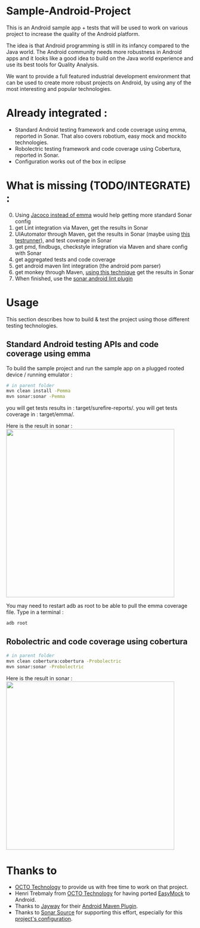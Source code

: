 # Sample-Android-Project


This is an Android sample app + tests that will be used to work on various project to increase the quality of the Android platform.

The idea is that Android programming is still in its infancy compared to the Java world. 
The Android community needs more robustness in Android apps and it looks like a good idea to build on the Java world experience and use its best tools for Quality Analysis.

We want to provide a full featured industrial development environment that can be used to create more
robust projects on Android, by using any of the most interesting and popular technologies.

# Already integrated :

* Standard Android testing framework and code coverage using emma, reported in Sonar. That also covers robotium, easy mock and mockito technologies.
* Robolectric testing framework and code coverage using Cobertura, reported in Sonar.
* Configuration works out of the box in eclipse

# What is missing (TODO/INTEGRATE) : 

0. Using [Jacoco instead of emma](https://github.com/jacoco/jacoco/pull/64#issuecomment-12150910) would help getting more standard Sonar config 
1. get Lint integration via Maven, get the results in Sonar
2. UIAutomator through Maven, get the results in Sonar (maybe using [this testrunner](https://github.com/dpreussler/automator-log-converter)), and test coverage in Sonar
3. get pmd, findbugs, checkstyle integration via Maven and share config with Sonar
4. get aggregated tests and code coverage 
5. get android maven lint integration (the android pom parser)
6. get monkey through Maven, [using this technique](http://stackoverflow.com/questions/3968064/ideas-for-automating-android-monkey-runs) get the results in Sonar
7. When finished, use the [sonar android lint plugin](https://github.com/jeromevdl/sonar-android-lint-plugin) 

# Usage

This section describes how to build & test the project using those different testing technologies.

## Standard Android testing APIs and code coverage using emma

To build the sample project and run the sample app on a plugged rooted device / running emulator : 

```bash
# in parent folder
mvn clean install -Pemma
mvn sonar:sonar -Pemma
```

you will get tests results in : target/surefire-reports/.
you will get tests coverage in : target/emma/.

Here is the result in sonar : 
<img src="https://raw.github.com/stephanenicolas/Sample-Android-Project/master/gfx/screenshot-sonar-emma-config.png" width=450px/>

You may need to restart adb as root to be able to pull the emma coverage file. Type in a terminal :
```bash
adb root
```

## Robolectric and code coverage using cobertura

```bash
# in parent folder
mvn clean cobertura:cobertura -Probolectric
mvn sonar:sonar -Probolectric
```

Here is the result in sonar : 
<img src="https://raw.github.com/stephanenicolas/Sample-Android-Project/master/gfx/screenshot-sonar-robolectric-config.png" width=450px/>


# Thanks to
 * [OCTO Technology](http://www.octo.com/en) to provide us with free time to work on that project.
 * Henri Trebmaly from [OCTO Technology](http://www.octo.com/en) for having ported [EasyMock](http://www.easymock.org/) to Android.
 * Thanks to [Jayway](http://www.jayway.com/blog) for their [Android Maven Plugin](http://code.google.com/p/maven-android-plugin/).
 * Thanks to [Sonar Source](http://www.sonarsource.org/) for supporting this effort, especially for this [project's configuration](https://github.com/SonarSource/sonar-examples/tree/master/projects/android).
